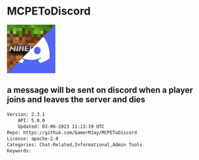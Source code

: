 # MCPEToDiscord
<img src="https://raw.githubusercontent.com/GamerMJay/MCPEToDiscord/4bbd8b3fb2483039a66019a454c17fba1b4dff79/icon.png" width="128" height="128" />

## a message will be sent on discord when a player joins and leaves the server and dies
```properties
Version: 2.3.1
    API: 5.0.0
    Updated: 03-06-2023 11:13:19 UTC
Repo: https://github.com/GamerMJay/MCPEToDiscord
License: apache-2.0
Categories: Chat-Related,Informational,Admin Tools
Keywords: 
```
